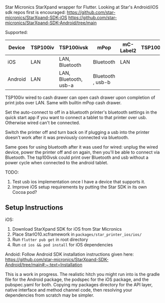 Star Micronics StarXpand wrapper for Flutter. 
Looking at Star's Android/iOS sdk repos first is encouraged:
https://github.com/star-micronics/StarXpand-SDK-iOS
https://github.com/star-micronics/StarXpand-SDK-Android/tree/main

Supported:

| Device      | TSP100iv | TSP100ivsk | mPop | mC-Label2 | TSP100iii |
|-------------|--------|----------|------|-----------|---------|
| iOS         |   LAN     | LAN, Bluetooth         | Bluetooth     | LAN | 
| Android     |  LAN      |  LAN, Bluetooth, usb-a        |  Bluetooth , usb-b   |

TSP100iv wired to cash drawer can open cash drawer upon completion of print jobs over LAN. Same with builtin mPop cash drawer.

Set the auto-connect to off in a bluetooth printer's bluetooth settings in the quick start app if you want to connect a tablet to that printer over usb. Otherwise wired can't be connected. 

Switch the printer off and turn back on if plugging a usb into the printer doesn't work after it was previously connected via bluetooth.

Same goes for using bluetooth after it was used for wired: unplug the wired device, power the printer off and on again, then you'll be able to connect via Bluetooth. The tsp100ivsk could print over Bluetooth and usb without a power cycle when connected to the android tablet. 


TODO: 
1. Test usb ios implementation once I have a device that supports it.
2. Improve iOS setup requirements by putting the Star SDK in its own Cocoa pod?

## Setup Instructions
iOS: 
1. Download StarXpand SDK for iOS from Star Micronics
2. Place StarIO10.xcframework in `packages/star_printer_ios/ios/`
3. Run `flutter pub get` in root directory
4. Run `cd ios && pod install` for iOS dependencies

Andoid:
Follow Android SDK installation instructions given here:
https://github.com/star-micronics/StarXpand-SDK-Android/tree/main#:~:text=Installation

This is a work in progress. The realistic hitch you might run into is the gradle file for the Android package, the podspec for the iOS package, and the pubspec.yaml for both. 
Copying my packages directory for the API layer, native interface and method channel code, then resolving your dependencies from scratch may be simpler. 
